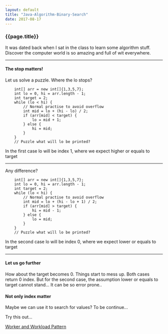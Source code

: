 ```yaml
---
layout: default
title: "Java-Algorithm-Binary-Search"
date: 2017-08-17
---
```


### {{page.title}} ###
It was dated back when I sat in the class to learn some algorithm stuff. Discover the computer world is so amazing and full of wit everywhere.

***
#### The stop matters! ####
Let us solve a puzzle. Where the lo stops?
```
    int[] arr = new int[]{1,3,5,7};
    int lo = 0, hi = arr.length - 1;
    int target = 2;
    while (lo < hi) {
        // Normal practise to avoid overflow
        int mid = lo + (hi - lo) / 2;
        if (arr[mid] < target) {
            lo = mid + 1;
        } else {
            hi = mid;
        }
    }
    // Puzzle what will lo be printed?
```
In the first case lo will be index 1, where we expect higher or equals to target

---

Any difference?
```
    int[] arr = new int[]{1,3,5,7};
    int lo = 0, hi = arr.length - 1;
    int target = 2;
    while (lo < hi) {
        // Normal practise to avoid overflow
        int mid = lo + (hi - lo + 1) / 2;
        if (arr[mid] > target) {
            hi = mid - 1;
        } else {
            lo = mid;
        }
    }
    // Puzzle what will lo be printed?
```

In the second case lo will be index 0, where we expect lower or equals to target

***
#### Let us go further ####
How about the target becomes 0. Things start to mess up. Both cases return 0 index.
But for the second case, the assumption lower or equals to target cannot stand...
It can be so error prone..

#### Not only index matter ####
Maybe we can use it to search for values? To be continue...

Try this out...

[Worker and Workload Pattern](https://leetcode.com/problems/split-array-largest-sum/description/)
